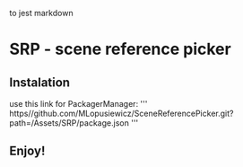 to jest markdown

# SRP - scene reference picker

## Instalation

use this link for PackagerManager:
'''
https//github.com/MLopusiewicz/SceneReferencePicker.git?path=/Assets/SRP/package.json
'''

## Enjoy!
